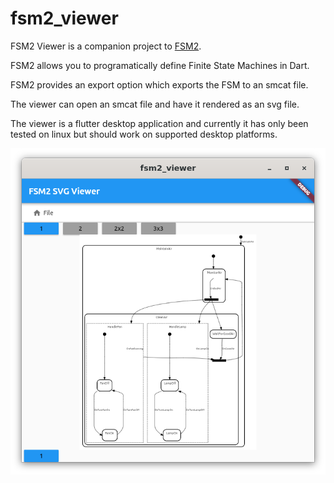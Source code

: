 # fsm2_viewer

FSM2 Viewer is a companion project to [FSM2](https://github.com/bsutton/fsm2).

FSM2 allows you to programatically define Finite State Machines in Dart.

FSM2 provides an export option which exports the FSM to an smcat file.

The viewer can open an smcat file and have it rendered as an svg file.

The viewer is a flutter desktop application and currently it has only been tested on linux but should work on supported desktop platforms.

![FSM2 View](images/app.png)


